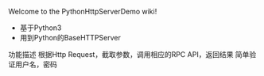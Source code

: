 Welcome to the PythonHttpServerDemo wiki!
* 基于Python3
* 用到Python的BaseHTTPServer

功能描述
根据Http Request，截取参数，调用相应的RPC API，返回结果
简单验证用户名，密码
